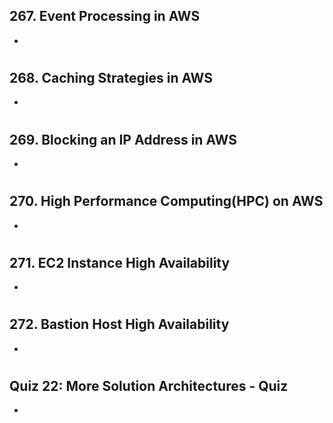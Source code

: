 ## 267. Event Processing in AWS

-

#

## 268. Caching Strategies in AWS

-

#

## 269. Blocking an IP Address in AWS

-

#

## 270. High Performance Computing(HPC) on AWS

-

#

## 271. EC2 Instance High Availability

-

#

## 272. Bastion Host High Availability

-

#

## Quiz 22: More Solution Architectures - Quiz

-

#
